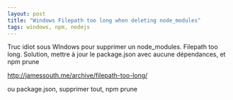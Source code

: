 ```yaml
---
layout: post
title: "Windows Filepath too long when deleting node_modules"
tags: windows, npm, nodejs
---
```


Truc idiot sous WIndows pour supprimer un node_modules. Filepath too long.
Solution, mettre à jour le package.json avec aucune dépendances, et npm prune

http://jamessouth.me/archive/filepath-too-long/
 
ou package.json, supprimer tout, npm prune
